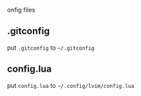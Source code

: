 onfig files
## .gitconfig
put `.gitconfig` to `~/.gitconfig` 

## config.lua
put `config.lua` to `~/.config/lvim/config.lua` 
